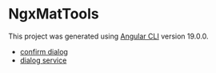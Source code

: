 # NgxMatTools

This project was generated using [Angular CLI](https://github.com/angular/angular-cli) version 19.0.0.

- [confirm dialog](src/lib/components/confirm-dialog/confirm-dialog.component.ts)
- [dialog service](src/lib/services/dialog.service.ts)
